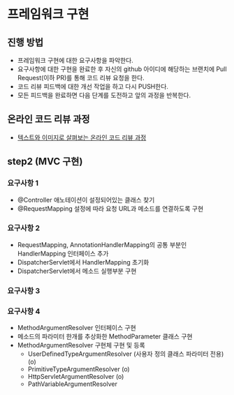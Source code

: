 # 프레임워크 구현
## 진행 방법
* 프레임워크 구현에 대한 요구사항을 파악한다.
* 요구사항에 대한 구현을 완료한 후 자신의 github 아이디에 해당하는 브랜치에 Pull Request(이하 PR)를 통해 코드 리뷰 요청을 한다.
* 코드 리뷰 피드백에 대한 개선 작업을 하고 다시 PUSH한다.
* 모든 피드백을 완료하면 다음 단계를 도전하고 앞의 과정을 반복한다.

## 온라인 코드 리뷰 과정
* [텍스트와 이미지로 살펴보는 온라인 코드 리뷰 과정](https://github.com/next-step/nextstep-docs/tree/master/codereview)


## step2 (MVC 구현)
### 요구사항 1
- @Controller 애노테이션이 설정되어있는 클래스 찾기
- @RequestMapping 설정에 따라 요청 URL과 메소드를 연결하도록 구현

### 요구사항 2
- RequestMapping, AnnotationHandlerMapping의 공통 부분인 HandlerMapping 인터페이스 추가
- DispatcherServlet에서 HandlerMapping 초기화
- DispatcherServlet에서 메소드 실행부분 구현 

### 요구사항 3

### 요구사항 4
- MethodArgumentResolver 인터페이스 구현
- 메소드의 파라미터 한개를 추상화한 MethodParameter 클래스 구현
- MethodArgumentResolver 구현체 구현 및 등록
    - UserDefinedTypeArgumentResolver (사용자 정의 클래스 파라미터 전용) (o)
    - PrimitiveTypeArgumentResolver (o)
    - HttpServletArgumentResolver (o)
    - PathVariableArgumentResolver 
